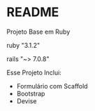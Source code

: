 # README

Projeto Base em Ruby

ruby "3.1.2"

rails "~> 7.0.8"

Esse Projeto Inclui:

* Formulário com Scaffold
* Bootstrap
* Devise
